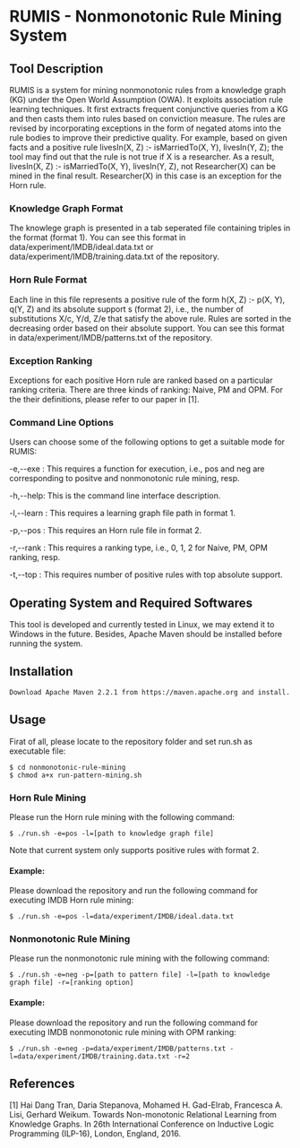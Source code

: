 RUMIS - Nonmonotonic Rule Mining System
=============


Tool Description
------------

RUMIS is a system for mining nonmonotonic rules from a knowledge graph (KG) under the Open World Assumption (OWA). It exploits association rule learning techniques. It first extracts frequent conjunctive queries from a KG and then casts them into rules based on conviction measure. The rules are revised by incorporating exceptions in the form of negated atoms into the rule bodies to improve their predictive quality. For example, based on given facts and a positive rule livesIn(X, Z) :- isMarriedTo(X, Y), livesIn(Y, Z); the tool may find out that the rule is not true if X is a researcher. As a result, livesIn(X, Z) :- isMarriedTo(X, Y), livesIn(Y, Z), not Researcher(X) can be mined in the final result. Researcher(X) in this case is an exception for the Horn rule.

### Knowledge Graph Format

The knowlege graph is presented in a tab seperated file containing triples in the format <subject predicate object> (format 1). You can see this format in data/experiment/IMDB/ideal.data.txt or data/experiment/IMDB/training.data.txt of the repository.

### Horn Rule Format

Each line in this file represents a positive rule of the form
h(X, Z) :- p(X, Y), q(Y, Z) and its absolute support s (format 2), i.e., the number of substitutions X/c, Y/d, Z/e that
satisfy the above rule. Rules are sorted in the decreasing order based on their absolute support. You can see this format in data/experiment/IMDB/patterns.txt of the repository.

### Exception Ranking

Exceptions for each positive Horn rule are ranked based on a particular ranking criteria. There are three kinds of ranking: Naive, PM and OPM. For the their definitions, please refer to our paper in [1].

### Command Line Options

Users can choose some of the following options to get a suitable mode for RUMIS:

 -e,--exe <arg>: This requires a function for execution, i.e., pos and neg are corresponding to positve and nonmonotonic rule mining, resp.

 -h,--help: This is the command line interface description.

 -l,--learn <arg>: This requires a learning graph file path in format 1.

 -p,--pos <arg>: This requires an Horn rule file in format 2.

 -r,--rank <arg>	: This requires a ranking type, i.e., 0, 1, 2 for Naive, PM, OPM ranking, resp.

 -t,--top <arg>: This requires number of positive rules with top absolute support.

Operating System and Required Softwares
------------

This tool is developed and currently tested in Linux, we may extend it to Windows in the future. Besides, Apache Maven should be installed before running the system.

Installation
------------

```
Download Apache Maven 2.2.1 from https://maven.apache.org and install.
```

Usage
------------

Firat of all, please locate to the repository folder and set run.sh as executable file:

```
$ cd nonmonotonic-rule-mining
$ chmod a+x run-pattern-mining.sh
```

### Horn Rule Mining

Please run the Horn rule mining with the following command:

```
$ ./run.sh -e=pos -l=[path to knowledge graph file]
```

Note that current system only supports positive rules with format 2.

#### Example:

Please download the repository and run the following command for executing IMDB Horn rule mining:

```
$ ./run.sh -e=pos -l=data/experiment/IMDB/ideal.data.txt
```

### Nonmonotonic Rule Mining

Please run the nonmonotonic rule mining with the following command:

```
$ ./run.sh -e=neg -p=[path to pattern file] -l=[path to knowledge graph file] -r=[ranking option]
```

#### Example:

Please download the repository and run the following command for executing IMDB nonmonotonic rule mining with OPM ranking:

```
$ ./run.sh -e=neg -p=data/experiment/IMDB/patterns.txt -l=data/experiment/IMDB/training.data.txt -r=2
```

References
----------
[1] Hai Dang Tran, Daria Stepanova, Mohamed H. Gad-Elrab, Francesca A. Lisi, Gerhard Weikum. Towards Non-monotonic Relational Learning from Knowledge Graphs. In 26th International Conference on Inductive Logic Programming (ILP-16), London, England, 2016.
